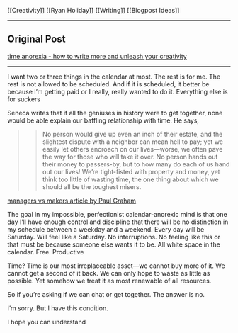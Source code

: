 [[Creativity]] [[Ryan Holiday]] [[Writing]] [[Blogpost Ideas]]

---

## Original Post
[time anorexia - how to write more and unleash your creativity](https://ryanholiday.net/blog/page/3/)

---

I want two or three things in the calendar at most. The rest is for me. The rest is not allowed to be scheduled. And if it is scheduled, it better be because I’m getting paid or I really, really wanted to do it. Everything else is for suckers

Seneca writes that if all the geniuses in history were to get together, none would be able explain our baffling relationship with time. He says,

>> No person would give up even an inch of their estate, and the slightest dispute with a neighbor can mean hell to pay; yet we easily let others encroach on our lives—worse, we often pave the way for those who will take it over. No person hands out their money to passers-by, but to how many do each of us hand out our lives! We’re tight-fisted with property and money, yet think too little of wasting time, the one thing about which we should all be the toughest misers.

[managers vs makers article by Paul Graham](http://paulgraham.com/makersschedule.html)

The goal in my impossible, perfectionist calendar-anorexic mind is that one day I’ll have enough control and discipline that there will be no distinction in my schedule between a weekday and a weekend. Every day will be Saturday. Will feel like a Saturday. No interruptions. No feeling like this or that must be because someone else wants it to be. All white space in the calendar. Free. Productive

Time? Time is our most irreplaceable asset—we cannot buy more of it. We cannot get a second of it back. We can only hope to waste as little as possible. Yet somehow we treat it as most renewable of all resources.

So if you’re asking if we can chat or get together. The answer is no.

I’m sorry. But I have this condition.

I hope you can understand
